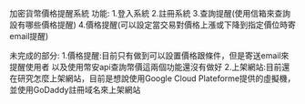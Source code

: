 加密貨幣價格提醒系統
功能:
1.登入系統
2.註冊系統
3.查詢提醒(使用信箱來查詢設有哪些價格提醒)
4.價格提醒(可以設定當交易對價格上漲或下降到指定價位時寄email提醒)

未完成的部分:
1.價格提醒:目前只有做到可以設置價格跟條件，但是寄送email來提醒使用者
以及使用幣安api查詢幣價這兩個功能還沒有做好
2.上架網站:目前還在研究怎麼上架網站，目前是想說使用Google Cloud Plateforme提供的虛擬機，
並使用GoDaddy註冊域名來上架網站
